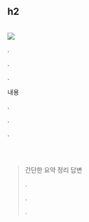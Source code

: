 <!-- 템플릿 주석입니다.
이 형식을 지키지 않고 자유롭게 작성해도 좋아요!

단 파일명은 snake_case.md 로,

commit message는 스터디 날짜로 적어주세요. (YY.MM.DD) -->

<!-- 제목 -->

## h2

<br/>

<!-- 해당 질문을 가져온 스터디원 -->

<!--
<img src ="https://img.shields.io/badge/🍁 승훈-BD632F.svg?&style=for-the-badge"/>

<img src ="https://img.shields.io/badge/👼 천산-293241.svg?&style=for-the-badge"/>

<img src ="https://img.shields.io/badge/🐸 승헌-226F54.svg?&style=for-the-badge"/>

<img src ="https://img.shields.io/badge/🦎 정민-303036.svg?&style=for-the-badge"/>
-->

<img src ="https://img.shields.io/badge/🦎 정민-303036.svg?&style=for-the-badge"/>

<br/>

<!-- 토글 이용하는 법 (필요시 사용)

<details>
  <summary><b>제목</b></summary>
  내용
</details>

-->

.

.

.

내용

.

.

.

<br/>

<br/>

> 간단한 요약 정리 답변
>
> .
>
> .
>
> .
